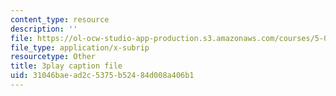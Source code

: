 ```yaml
---
content_type: resource
description: ''
file: https://ol-ocw-studio-app-production.s3.amazonaws.com/courses/5-07sc-biological-chemistry-i-fall-2013/31046baead2c5375b52484d008a406b1_ziJc5pSF5aM.vtt
file_type: application/x-subrip
resourcetype: Other
title: 3play caption file
uid: 31046bae-ad2c-5375-b524-84d008a406b1
---
```

